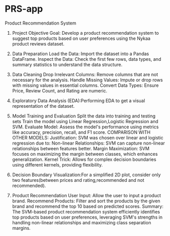 # PRS-app
Product Recommendation System
1. Project Objective
Goal: Develop a product recommendation system to suggest top products based on user preferences using the Nykaa product reviews dataset.

2. Data Preparation
Load the Data: Import the dataset into a Pandas DataFrame.
Inspect the Data: Check the first few rows, data types, and summary statistics to understand the data structure.

3. Data Cleaning
Drop Irrelevant Columns: Remove columns that are not necessary for the analysis.
Handle Missing Values: Impute or drop rows with missing values in essential columns.
Convert Data Types: Ensure Price, Review Count, and Rating are numeric.

4. Exploratory Data Analysis (EDA):Performing EDA to get a visual representation of the dataset.

5. Model Training and Evaluation
Split the data into training and testing sets Train the model using Linear Regression,Logistic Regression and SVM.
Evaluate Model: Assess the model's performance using metrics like accuracy, precision, recall, and F1 score. COMPARISON WITH OTHER MODELS: Justification: SVM was chosen over linear and logistic regression due to: Non-linear Relationships: SVM can capture non-linear relationships between features better. Margin Maximization: SVM focuses on maximizing the margin between classes, which enhances generalization. Kernel Trick: Allows for complex decision boundaries using different kernels, providing flexibility.

6. Decision Boundary Visualization:For a simplified 2D plot, consider only two features(between prices and rating,recommended and not recommended).

7. Product Recommendation
User Input: Allow the user to input a product brand.
Recommend Products: Filter and sort the products by the given brand and recommend the top 10 based on predicted scores.
Summary: The SVM-based product recommendation system efficiently identifies top products based on user preferences, leveraging SVM's strengths in handling non-linear relationships and maximizing class separation margins. 
